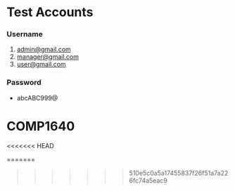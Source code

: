# Test Accounts
### Username
1. admin@gmail.com
2. manager@gmail.com
3. user@gmail.com
### Password
- abcABC999@

# COMP1640
<<<<<<< HEAD

=======
>>>>>>> 510e5c0a5a17455837f26f51a7a226fc74a5eac9
